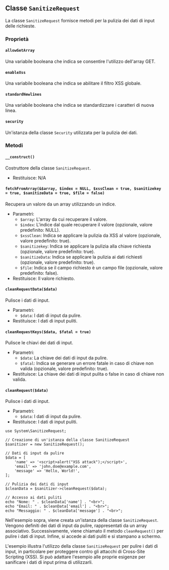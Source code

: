 ## Classe `SanitizeRequest`

La classe `SanitizeRequest` fornisce metodi per la pulizia dei dati di input delle richieste.

### Proprietà

#### `allowGetArray`

Una variabile booleana che indica se consentire l'utilizzo dell'array GET.

#### `enableXss`

Una variabile booleana che indica se abilitare il filtro XSS globale.

#### `standardNewlines`

Una variabile booleana che indica se standardizzare i caratteri di nuova linea.

#### `security`

Un'istanza della classe `Security` utilizzata per la pulizia dei dati.

### Metodi

#### `__construct()`

Costruttore della classe `SanitizeRequest`.

* Restituisce: N/A

#### `fetchFromArray(&$array, $index = NULL, $xssClean = true, $sanitizekey = true, $sanitizeData = true, $file = false)`

Recupera un valore da un array utilizzando un indice.

* Parametri:
  * `$array`: L'array da cui recuperare il valore.
  * `$index`: L'indice dal quale recuperare il valore (opzionale, valore predefinito: NULL).
  * `$xssClean`: Indica se applicare la pulizia da XSS al valore (opzionale, valore predefinito: true).
  * `$sanitizekey`: Indica se applicare la pulizia alla chiave richiesta (opzionale, valore predefinito: true).
  * `$sanitizeData`: Indica se applicare la pulizia ai dati richiesti (opzionale, valore predefinito: true).
  * `$file`: Indica se il campo richiesto è un campo file (opzionale, valore predefinito: false).
* Restituisce: Il valore richiesto.

#### `cleanRequestData($data)`

Pulisce i dati di input.

* Parametri:
  * `$data`: I dati di input da pulire.
* Restituisce: I dati di input puliti.

#### `cleanRequestKeys($data, $fatal = true)`

Pulisce le chiavi dei dati di input.

* Parametri:
  * `$data`: La chiave dei dati di input da pulire.
  * `$fatal`: Indica se generare un errore fatale in caso di chiave non valida (opzionale, valore predefinito: true).
* Restituisce: La chiave dei dati di input pulita o false in caso di chiave non valida.

#### `cleanRequest($data)`

Pulisce i dati di input.

* Parametri:
  * `$data`: I dati di input da pulire.
* Restituisce: I dati di input puliti.

```
use System\SanitizeRequest;

// Creazione di un'istanza della classe SanitizeRequest
$sanitizer = new SanitizeRequest();

// Dati di input da pulire
$data = [
    'name' => '<script>alert("XSS attack");</script>',
    'email' => 'john.doe@example.com',
    'message' => 'Hello, World!',
];

// Pulizia dei dati di input
$cleanData = $sanitizer->cleanRequest($data);

// Accesso ai dati puliti
echo "Nome: " . $cleanData['name'] . "<br>";
echo "Email: " . $cleanData['email'] . "<br>";
echo "Messaggio: " . $cleanData['message'] . "<br>";
```

Nell'esempio sopra, viene creata un'istanza della classe `SanitizeRequest`. Vengono definiti dei dati di input da pulire, rappresentati da un array associativo. Successivamente, viene chiamato il metodo `cleanRequest()` per pulire i dati di input. Infine, si accede ai dati puliti e si stampano a schermo.

L'esempio illustra l'utilizzo della classe `SanitizeRequest` per pulire i dati di input, in particolare per proteggere contro gli attacchi di Cross-Site Scripting (XSS). Si può adattare l'esempio alle proprie esigenze per sanificare i dati di input prima di utilizzarli.
